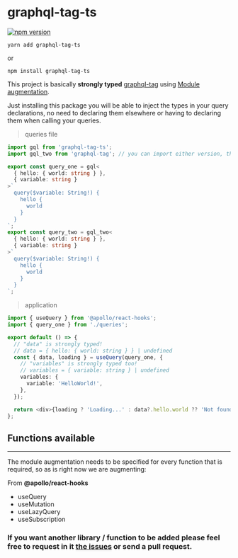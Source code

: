 # graphql-tag-ts

[![npm version](https://badge.fury.io/js/graphql-tag-ts.svg)](https://badge.fury.io/js/graphql-tag-ts)

```shell
yarn add graphql-tag-ts
```

or

```shell
npm install graphql-tag-ts
```

This project is basically **strongly typed** [graphql-tag](https://github.com/apollographql/graphql-tag) using [Module augmentation](https://www.typescriptlang.org/docs/handbook/declaration-merging.html).

Just installing this package you will be able to inject the types in your query declarations, no need to declaring them elsewhere or having to declaring them when calling your queries.

> queries file

```typescript
import gql from 'graphql-tag-ts';
import gql_two from 'graphql-tag'; // you can import either version, this library is only doing module augmentation

export const query_one = gql<
  { hello: { world: string } },
  { variable: string }
>`
  query($variable: String!) {
    hello {
      world
    }
  }
`;
export const query_two = gql_two<
  { hello: { world: string } },
  { variable: string }
>`
  query($variable: String!) {
    hello {
      world
    }
  }
`;
```

> application

```typescript
import { useQuery } from '@apollo/react-hooks';
import { query_one } from './queries';

export default () => {
  // "data" is strongly typed!
  // data = { hello: { world: string } } | undefined
  const { data, loading } = useQuery(query_one, {
    // "variables" is strongly typed too!
    // variables = { variable: string } | undefined
    variables: {
      variable: 'HelloWorld!',
    },
  });

  return <div>{loading ? 'Loading...' : data?.hello.world ?? 'Not found'}</div>;
};
```

## Functions available

---

The module augmentation needs to be specified for every function that is required, so as is right now we are augmenting:

From **@apollo/react-hooks**

- useQuery
- useMutation
- useLazyQuery
- useSubscription

### If you want another library / function to be added please feel free to request in it [the issues](https://github.com/PabloSzx/graphql-tag-ts/issues) or send a pull request.
